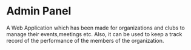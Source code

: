 # Admin Panel
A Web Application which has been made for organizations and clubs to manage their events,meetings etc. Also, it can be used to keep a track record of the performance of the members of the organization.
